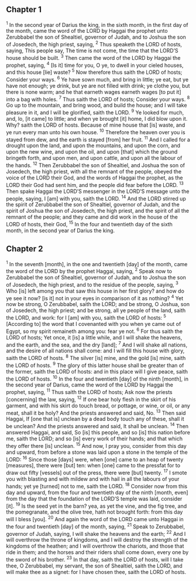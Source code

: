 ## Chapter 1

<sup>1</sup> In the second year of Darius the king, in the sixth month, in the first day of the month, came the word of the LORD by Haggai the prophet unto Zerubbabel the son of Shealtiel, governor of Judah, and to Joshua the son of Josedech, the high priest, saying,
<sup>2</sup> Thus speaketh the LORD of hosts, saying, This people say, The time is not come, the time that the LORD’S house should be built.
<sup>3</sup> Then came the word of the LORD by Haggai the prophet, saying,
<sup>4</sup> [Is it] time for you, O ye, to dwell in your cieled houses, and this house [lie] waste?
<sup>5</sup> Now therefore thus saith the LORD of hosts; Consider your ways.
<sup>6</sup> Ye have sown much, and bring in little; ye eat, but ye have not enough; ye drink, but ye are not filled with drink; ye clothe you, but there is none warm; and he that earneth wages earneth wages [to put it] into a bag with holes.
<sup>7</sup> Thus saith the LORD of hosts; Consider your ways.
<sup>8</sup> Go up to the mountain, and bring wood, and build the house; and I will take pleasure in it, and I will be glorified, saith the LORD.
<sup>9</sup> Ye looked for much, and, lo, [it came] to little; and when ye brought [it] home, I did blow upon it. Why? saith the LORD of hosts. Because of mine house that [is] waste, and ye run every man unto his own house.
<sup>10</sup> Therefore the heaven over you is stayed from dew, and the earth is stayed [from] her fruit.
<sup>11</sup> And I called for a drought upon the land, and upon the mountains, and upon the corn, and upon the new wine, and upon the oil, and upon [that] which the ground bringeth forth, and upon men, and upon cattle, and upon all the labour of the hands.
<sup>12</sup> Then Zerubbabel the son of Shealtiel, and Joshua the son of Josedech, the high priest, with all the remnant of the people, obeyed the voice of the LORD their God, and the words of Haggai the prophet, as the LORD their God had sent him, and the people did fear before the LORD.
<sup>13</sup> Then spake Haggai the LORD’S messenger in the LORD’S message unto the people, saying, I [am] with you, saith the LORD.
<sup>14</sup> And the LORD stirred up the spirit of Zerubbabel the son of Shealtiel, governor of Judah, and the spirit of Joshua the son of Josedech, the high priest, and the spirit of all the remnant of the people; and they came and did work in the house of the LORD of hosts, their God,
<sup>15</sup> In the four and twentieth day of the sixth month, in the second year of Darius the king.
## Chapter 2

<sup>1</sup> In the seventh [month], in the one and twentieth [day] of the month, came the word of the LORD by the prophet Haggai, saying,
<sup>2</sup> Speak now to Zerubbabel the son of Shealtiel, governor of Judah, and to Joshua the son of Josedech, the high priest, and to the residue of the people, saying,
<sup>3</sup> Who [is] left among you that saw this house in her first glory? and how do ye see it now? [is it] not in your eyes in comparison of it as nothing?
<sup>4</sup> Yet now be strong, O Zerubbabel, saith the LORD; and be strong, O Joshua, son of Josedech, the high priest; and be strong, all ye people of the land, saith the LORD, and work: for I [am] with you, saith the LORD of hosts:
<sup>5</sup> [According to] the word that I covenanted with you when ye came out of Egypt, so my spirit remaineth among you: fear ye not.
<sup>6</sup> For thus saith the LORD of hosts; Yet once, it [is] a little while, and I will shake the heavens, and the earth, and the sea, and the dry [land];
<sup>7</sup> And I will shake all nations, and the desire of all nations shall come: and I will fill this house with glory, saith the LORD of hosts.
<sup>8</sup> The silver [is] mine, and the gold [is] mine, saith the LORD of hosts.
<sup>9</sup> The glory of this latter house shall be greater than of the former, saith the LORD of hosts: and in this place will I give peace, saith the LORD of hosts.
<sup>10</sup> In the four and twentieth [day] of the ninth [month], in the second year of Darius, came the word of the LORD by Haggai the prophet, saying,
<sup>11</sup> Thus saith the LORD of hosts; Ask now the priests [concerning] the law, saying,
<sup>12</sup> If one bear holy flesh in the skirt of his garment, and with his skirt do touch bread, or pottage, or wine, or oil, or any meat, shall it be holy? And the priests answered and said, No.
<sup>13</sup> Then said Haggai, If [one that is] unclean by a dead body touch any of these, shall it be unclean? And the priests answered and said, It shall be unclean.
<sup>14</sup> Then answered Haggai, and said, So [is] this people, and so [is] this nation before me, saith the LORD; and so [is] every work of their hands; and that which they offer there [is] unclean.
<sup>15</sup> And now, I pray you, consider from this day and upward, from before a stone was laid upon a stone in the temple of the LORD:
<sup>16</sup> Since those [days] were, when [one] came to an heap of twenty [measures], there were [but] ten: when [one] came to the pressfat for to draw out fifty [vessels] out of the press, there were [but] twenty.
<sup>17</sup> I smote you with blasting and with mildew and with hail in all the labours of your hands; yet ye [turned] not to me, saith the LORD.
<sup>18</sup> Consider now from this day and upward, from the four and twentieth day of the ninth [month, even] from the day that the foundation of the LORD’S temple was laid, consider [it].
<sup>19</sup> Is the seed yet in the barn? yea, as yet the vine, and the fig tree, and the pomegranate, and the olive tree, hath not brought forth: from this day will I bless [you].
<sup>20</sup> And again the word of the LORD came unto Haggai in the four and twentieth [day] of the month, saying,
<sup>21</sup> Speak to Zerubbabel, governor of Judah, saying, I will shake the heavens and the earth;
<sup>22</sup> And I will overthrow the throne of kingdoms, and I will destroy the strength of the kingdoms of the heathen; and I will overthrow the chariots, and those that ride in them; and the horses and their riders shall come down, every one by the sword of his brother.
<sup>23</sup> In that day, saith the LORD of hosts, will I take thee, O Zerubbabel, my servant, the son of Shealtiel, saith the LORD, and will make thee as a signet: for I have chosen thee, saith the LORD of hosts.